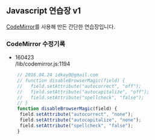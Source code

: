 ## Javascript 연습장 v1

[CodeMirror](https://github.com/codemirror/CodeMirror)를 사용해 만든 간단한 연습장입니다.


### CodeMirror 수정기록   
- 160423   
/lib/codemirror.js:1194 
```javascript
	// 2016.04.24 idkay0@gmail.com
	// function disableBrowserMagic(field) {
	//   field.setAttribute("autocorrect", "off");
	//   field.setAttribute("autocapitalize", "off");
	//   field.setAttribute("spellcheck", "false");
	// }
	function disableBrowserMagic(field) {
	 field.setAttribute("autocorrect", "none");
	 field.setAttribute("autocapitalize", "none");
	 field.setAttribute("spellcheck", "false");
	}
```